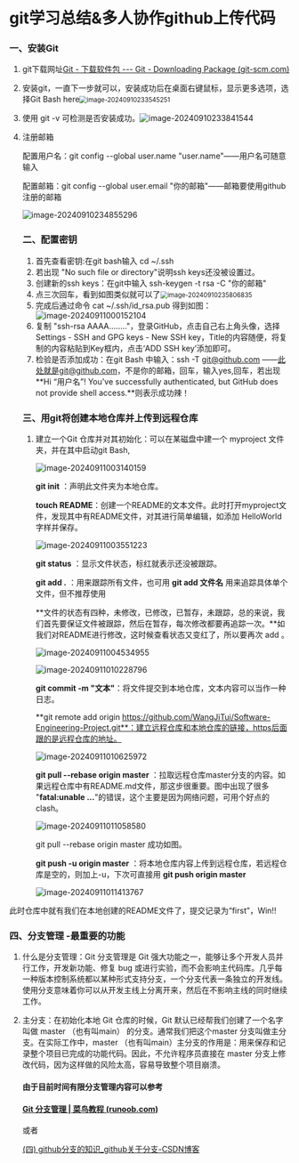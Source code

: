 # git学习总结&多人协作github上传代码

### 一、安装Git

1. git下载网址[Git - 下载软件包 --- Git - Downloading Package (git-scm.com)](https://git-scm.com/download/win)

2. 安装git，一直下一步就可以，安装成功后在桌面右键鼠标，显示更多选项，选择Git Bash here<img src="C:\Users\97814\AppData\Roaming\Typora\typora-user-images\image-20240910233545251.png" alt="image-20240910233545251" style="zoom: 80%;" />

3. 使用 git -v 可检测是否安装成功。![image-20240910233841544](C:\Users\97814\AppData\Roaming\Typora\typora-user-images\image-20240910233841544.png)

4. 注册邮箱

   配置用户名：git config --global user.name "user.name"——用户名可随意输入

   配置邮箱：git config --global user.email "你的邮箱"——邮箱要使用github注册的邮箱

   ![image-20240910234855296](C:\Users\97814\AppData\Roaming\Typora\typora-user-images\image-20240910234855296.png)

   ### 二、配置密钥

   1.  首先查看密钥:在git bash输入 cd ~/.ssh
   2. 若出现 "No such file or directory"说明ssh keys还没被设置过。
   3. 创建新的ssh keys：在git中输入 ssh-keygen -t rsa -C "你的邮箱"
   4. 点三次回车，看到如图类似就可以了<img src="C:\Users\97814\AppData\Roaming\Typora\typora-user-images\image-20240910235806835.png" alt="image-20240910235806835" style="zoom: 80%;" />
   5. 完成后通过命令  cat ~/.ssh/id_rsa.pub 得到如图：![image-20240911000152104](C:\Users\97814\AppData\Roaming\Typora\typora-user-images\image-20240911000152104.png)
   6. 复制 "ssh-rsa AAAA........"，登录GitHub，点击自己右上角头像，选择 Settings - SSH and GPG keys - New SSH key，Title的内容随便，将复制的内容粘贴到Key框内，点击‘ADD SSH key’添加即可。
   7. 检验是否添加成功：在git Bash 中输入：ssh -T git@github.com ——此处就是git@github.com，不是你的邮箱，回车，输入yes,回车，若出现**Hi “用户名”! You’ve successfully authenticated, but GitHub does not provide shell access.**则表示成功辣！

   ### 三、用git将创建本地仓库并上传到远程仓库

   1. 建立一个Git 仓库并对其初始化：可以在某磁盘中建一个 myproject 文件夹，并在其中启动git Bash,

      ![image-20240911003140159](C:\Users\97814\AppData\Roaming\Typora\typora-user-images\image-20240911003140159.png)

      **git init** ：声明此文件夹为本地仓库。

      **touch README**：创建一个README的文本文件。此时打开myproject文件，发现其中有README文件，对其进行简单编辑，如添加 HelloWorld 字样并保存。

      ![image-20240911003551223](C:\Users\97814\AppData\Roaming\Typora\typora-user-images\image-20240911003551223.png)

      **git status** ：显示文件状态，标红就表示还没被跟踪。

      **git add .** ：用来跟踪所有文件，也可用 **git add 文件名** 用来追踪具体单个文件，但不推荐使用

      **文件的状态有四种，未修改，已修改，已暂存，未跟踪，总的来说，我们首先要保证文件被跟踪，然后在暂存，每次修改都要再追踪一次。**如我们对README进行修改，这时候查看状态又变红了，所以要再次 add 。

      ![image-20240911004534955](C:\Users\97814\AppData\Roaming\Typora\typora-user-images\image-20240911004534955.png)

      ![image-20240911010228796](C:\Users\97814\AppData\Roaming\Typora\typora-user-images\image-20240911010228796.png)

      **git commit -m "文本"**：将文件提交到本地仓库，文本内容可以当作一种日志。

      **git remote add origin https://github.com/WangJiTui/Software-Engineering-Project.git**：建立远程仓库和本地仓库的链接，https后面跟的是远程仓库的地址。

      ![image-20240911010625972](C:\Users\97814\AppData\Roaming\Typora\typora-user-images\image-20240911010625972.png)

      **git pull --rebase origin master** ：拉取远程仓库master分支的内容。如果远程仓库中有README.md文件，那这步很重要。图中出现了很多 "**fatal:unable ...**"的错误，这个主要是因为网络问题，可用个好点的clash。

      ![image-20240911011058580](C:\Users\97814\AppData\Roaming\Typora\typora-user-images\image-20240911011058580.png)

      git pull --rebase origin master 成功如图。

      **git push -u origin master** ：将本地仓库内容上传到远程仓库，若远程仓库是空的，则加上-u，下次可直接用 **git push origin master**

      ![image-20240911011413767](C:\Users\97814\AppData\Roaming\Typora\typora-user-images\image-20240911011413767.png)

   
此时仓库中就有我们在本地创建的README文件了，提交记录为“first”，Win!!

### 四、分支管理 -最重要的功能

1. 什么是分支管理：Git 分支管理是 Git 强大功能之一，能够让多个开发人员并行工作，开发新功能、修复 bug 或进行实验，而不会影响主代码库。几乎每一种版本控制系统都以某种形式支持分支，一个分支代表一条独立的开发线。使用分支意味着你可以从开发主线上分离开来，然后在不影响主线的同时继续工作。

2. 主分支：在初始化本地 Git 仓库的时候，Git 默认已经帮我们创建了一个名字叫做 master （也有叫main） 的分支。通常我们把这个master 分支叫做主分支。在实际工作中，master （也有叫main）主分支的作用是：用来保存和记录整个项目已完成的功能代码。因此，不允许程序员直接在 master 分支上修改代码，因为这样做的风险太高，容易导致整个项目崩溃。

   #### 由于目前时间有限分支管理内容可以参考

   #### [Git 分支管理 | 菜鸟教程 (runoob.com)](https://www.runoob.com/git/git-branch.html)

   或者

   [(四) github分支的知识_github关于分支-CSDN博客](https://blog.csdn.net/weixin_44098452/article/details/115317258)

   

   

   



​	